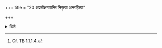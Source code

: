 +++
title = "20 अप्रतीक्षमायन्ति निरृत्या अन्तर्हित्या"

+++

<details><summary>थिते</summary>

20. It is known (from a Brāhmaṇa-text)[^1] “They return (to the sacrificial place) without looking back in order to keep away Nirr̥ti”.  

[^1]: Cf. TB 1.1.1.4. 
</details>
